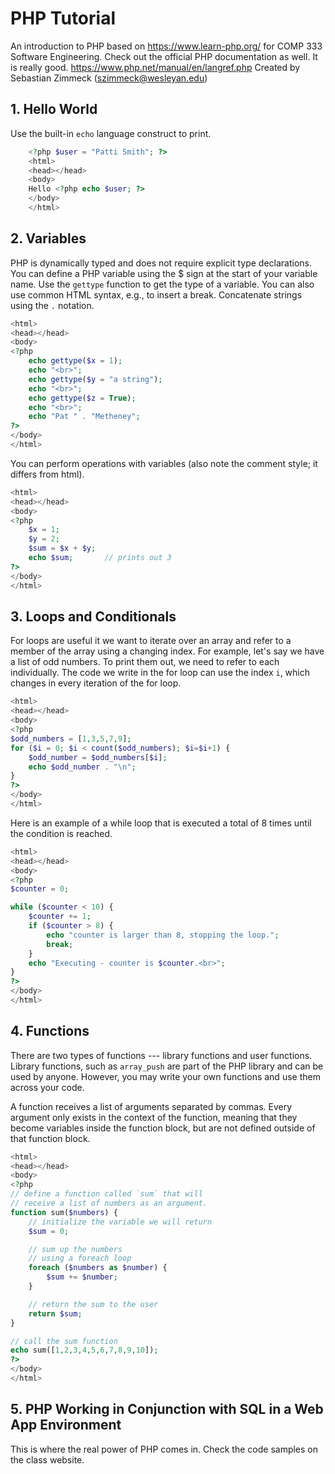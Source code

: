 # PHP Tutorial

An introduction to PHP based on <https://www.learn-php.org/> for COMP 333 Software
Engineering. Check out the official PHP documentation as well. It is really
good. <https://www.php.net/manual/en/langref.php>
Created by Sebastian Zimmeck (szimmeck@wesleyan.edu)

## 1. Hello World

Use the built-in `echo` language construct to print.

```php
    <?php $user = "Patti Smith"; ?>
    <html>
    <head></head>
    <body>
    Hello <?php echo $user; ?>
    </body>
    </html>
```

## 2. Variables

PHP is dynamically typed and does not require explicit type declarations. You
can define a PHP variable using the $ sign at the start of your variable name.
Use the `gettype` function to get the type of a variable. You can also use
common HTML syntax, e.g., to insert a break. Concatenate strings using the `.`
notation.

```php
<html>
<head></head>
<body>
<?php
    echo gettype($x = 1);
    echo "<br>";
    echo gettype($y = "a string");
    echo "<br>";
    echo gettype($z = True);
    echo "<br>";
    echo "Pat " . "Metheney";
?>
</body>
</html>
```

You can perform operations with variables (also note the comment style; it
differs from html).

```php
<html>
<head></head>
<body>
<?php
    $x = 1;
    $y = 2;
    $sum = $x + $y;
    echo $sum;       // prints out 3
?>
</body>
</html>
```

## 3. Loops and Conditionals

For loops are useful it we want to iterate over an array and refer to a member
of the array using a changing index. For example, let's say we have a list of
odd numbers. To print them out, we need to refer to each individually. The code
we write in the for loop can use the index `i`, which changes in every iteration
of the for loop.

```php
<html>
<head></head>
<body>
<?php
$odd_numbers = [1,3,5,7,9];
for ($i = 0; $i < count($odd_numbers); $i=$i+1) {
    $odd_number = $odd_numbers[$i];
    echo $odd_number . "\n";
}
?>
</body>
</html>
```

Here is an example of a while loop that is executed a total of 8 times until the
condition is reached.

```php
<html>
<head></head>
<body>
<?php
$counter = 0;

while ($counter < 10) {
    $counter += 1;
    if ($counter > 8) {
        echo "counter is larger than 8, stopping the loop.";
        break;
    }
    echo "Executing - counter is $counter.<br>";
}
?>
</body>
</html>
```

## 4. Functions

There are two types of functions --- library functions and user functions.
Library functions, such as `array_push` are part of the PHP library and can be
used by anyone. However, you may write your own functions and use them across
your code.

A function receives a list of arguments separated by commas. Every argument only
exists in the context of the function, meaning that they become variables inside
the function block, but are not defined outside of that function block.

```php
<html>
<head></head>
<body>
<?php
// define a function called `sum` that will
// receive a list of numbers as an argument.
function sum($numbers) {
    // initialize the variable we will return
    $sum = 0;

    // sum up the numbers
    // using a foreach loop
    foreach ($numbers as $number) {
        $sum += $number;
    }

    // return the sum to the user
    return $sum;
}

// call the sum function
echo sum([1,2,3,4,5,6,7,8,9,10]);
?>
</body>
</html>
```

## 5. PHP Working in Conjunction with SQL in a Web App Environment

This is where the real power of PHP comes in. Check the code samples on the
class website.
